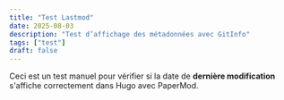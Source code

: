 ```yaml
---
title: "Test Lastmod"
date: 2025-08-03
description: "Test d’affichage des métadonnées avec GitInfo"
tags: ["test"]
draft: false
---
```

Ceci est un test manuel pour vérifier si la date de **dernière modification** s'affiche correctement dans Hugo avec PaperMod.